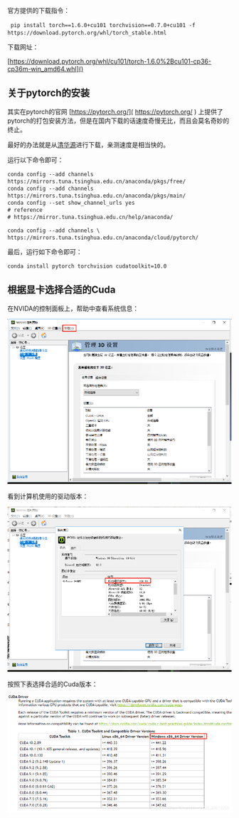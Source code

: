 官方提供的下载指令：

` pip install torch==1.6.0+cu101 torchvision==0.7.0+cu101 -f https://download.pytorch.org/whl/torch_stable.html`

下载网址：

[https://download.pytorch.org/whl/cu101/torch-1.6.0%2Bcu101-cp36-cp36m-win_amd64.whl]()

## 关于pytorch的安装

其实在pytorch的官网  [https://pytorch.org/]( https://pytorch.org/ ) 上提供了pytorch的打包安装方法，但是在国内下载的话速度奇慢无比，而且会莫名奇妙的终止。

最好的办法就是从[清华源]( https://mirror.tuna.tsinghua.edu.cn/ )进行下载，亲测速度是相当快的。

运行以下命令即可：

```
conda config --add channels https://mirrors.tuna.tsinghua.edu.cn/anaconda/pkgs/free/
conda config --add channels https://mirrors.tuna.tsinghua.edu.cn/anaconda/pkgs/main/
conda config --set show_channel_urls yes
# reference
# https://mirror.tuna.tsinghua.edu.cn/help/anaconda/
```

```
conda config --add channels \
https://mirrors.tuna.tsinghua.edu.cn/anaconda/cloud/pytorch/
```

最后，运行如下命令即可：

```
conda install pytorch torchvision cudatoolkit=10.0
```

## 根据显卡选择合适的Cuda

在NVIDA的控制面板上，帮助中查看系统信息：

<img src="20200113225102250.png" alt="20200113225102250" style="zoom:70%;" />

看到计算机使用的驱动版本：

<img src="20200113225257439.png" alt="20200113225257439" style="zoom:70%;" />

按照下表选择合适的Cuda版本：

<img src="20200113225720493.png" alt="20200113225257439" style="zoom:70%;" />

